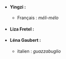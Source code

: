 - #### Yingzi : 
    - Français : *méli-mélo*
- #### Liza Fretel : 
- #### Léna Gaubert : 
	- italien : *guazzabuglio*
